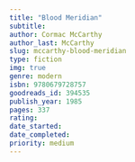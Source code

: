```yaml
---
title: "Blood Meridian"
subtitle: 
author: Cormac McCarthy
author_last: McCarthy
slug: mccarthy-blood-meridian
type: fiction
img: true
genre: modern
isbn: 9780679728757
goodreads_id: 394535
publish_year: 1985
pages: 337
rating: 
date_started:
date_completed:
priority: medium
---
```

